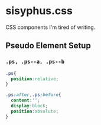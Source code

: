 # sisyphus.css

CSS components I'm tired of writing.

## Pseudo Element Setup

### `.ps, .ps--a, .ps--b`

```css
.ps{
  position:relative;
}

.ps:after,.ps:before{
  content:'';
  display:block;
  position:absolute;
}
```
